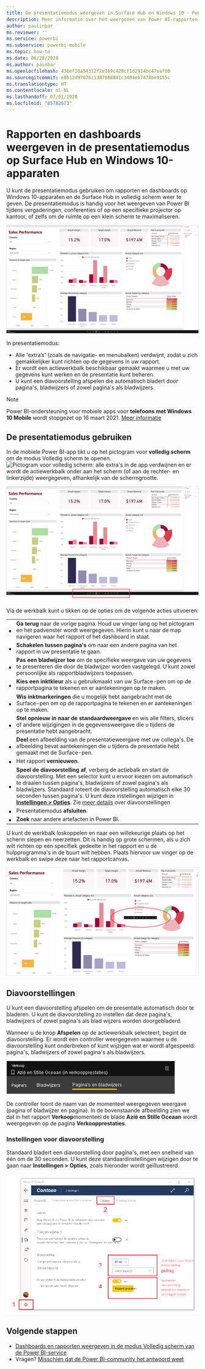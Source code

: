 ```yaml
---
title: De presentatiemodus weergeven in Surface Hub en Windows 10 - Power BI
description: Meer informatie over het weergeven van Power BI-rapporten in Surface Hub en het weergeven van Power BI-dashboards, -rapporten en -tegels in de modus Volledig scherm op Windows 10-apparaten.
author: paulinbar
ms.reviewer: ''
ms.service: powerbi
ms.subservice: powerbi-mobile
ms.topic: how-to
ms.date: 06/28/2020
ms.author: painbar
ms.openlocfilehash: 436ef20a54312f2e169c428cf1d2914bc47eafb0
ms.sourcegitcommit: e8b12d97076c1387088841c3404eb7478be9155c
ms.translationtype: HT
ms.contentlocale: nl-NL
ms.lasthandoff: 07/01/2020
ms.locfileid: "85782673"
---
```

# <a name="view-reports-and-dashboards-in-presentation-mode-on-surface-hub-and-windows-10-devices"></a>Rapporten en dashboards weergeven in de presentatiemodus op Surface Hub en Windows 10-apparaten
U kunt de presentatiemodus gebruiken om rapporten en dashboards op Windows 10-apparaten en de Surface Hub in volledig scherm weer te geven. De presentatiemodus is handig voor het weergeven van Power BI tijdens vergaderingen, conferenties of op een specifieke projector op kantoor, of zelfs om de ruimte op een klein scherm te maximaliseren.

![Rapporten in de modus Volledig scherm](./media/mobile-windows-10-app-presentation-mode/power-bi-presentation-mode-2.png)

In presentatiemodus:
* Alle 'extra’s' (zoals de navigatie- en menubalken) verdwijnt, zodat u zich gemakkelijker kunt richten op de gegevens in uw rapport.
* Er wordt een actiewerkbalk beschikbaar gemaakt waarmee u met uw gegevens kunt werken en de presentatie kunt beheren.
* U kunt een diavoorstelling afspelen die automatisch bladert door pagina's, bladwijzers of zowel pagina's als bladwijzers.

>[!NOTE]
>Power BI-ondersteuning voor mobiele apps voor **telefoons met Windows 10 Mobile** wordt stopgezet op 16 maart 2021. [Meer informatie](https://go.microsoft.com/fwlink/?linkid=2121400)

## <a name="use-presentation-mode"></a>De presentatiemodus gebruiken
In de mobiele Power BI-app tikt u op het pictogram voor **volledig scherm** om de modus Volledig scherm te openen.
![Pictogram voor volledig scherm](././media/mobile-windows-10-app-presentation-mode/power-bi-full-screen-icon.png): alle extra's in de app verdwijnen en er wordt de actiewerkbalk onder aan het scherm (of aan de rechter- en linkerzijde) weergegeven, afhankelijk van de schermgrootte.

[![Rapport in de modus Volledig scherm met werkbalken aan de zijkant](./media/mobile-windows-10-app-presentation-mode/power-bi-presentation-mode-toolbar.png)](./media/mobile-windows-10-app-presentation-mode/power-bi-presentation-mode-toolbar-expanded.png#lightbox)

Via de werkbalk kunt u tikken op de opties om de volgende acties uitvoeren:

|||
|-|-|
|![pictogram Terug](./media/mobile-windows-10-app-presentation-mode/power-bi-windows-10-presentation-back-icon.png)|**Ga terug** naar de vorige pagina. Houd uw vinger lang op het pictogram en het padvenster wordt weergegeven. Hierin kunt u naar de map navigeren waar het rapport of het dashboard in staat.|
|![Pagineringspictogram](./media/mobile-windows-10-app-presentation-mode/power-bi-windows-10-presentation-pages-icon.png)|**Schakelen tussen pagina's** om naar een andere pagina van het rapport in uw presentatie te gaan.|
|![Bladwijzerpictogram](./media/mobile-windows-10-app-presentation-mode/power-bi-windows-10-presentation-bookmarks-icon.png)|**Pas een bladwijzer toe** om de specifieke weergave van uw gegevens te presenteren die door de bladwijzer worden vastgelegd. U kunt zowel persoonlijke als rapportbladwijzers toepassen.|
|![Inktpictogram](./media/mobile-windows-10-app-presentation-mode/power-bi-windows-10-presentation-ink-icon.png)|**Kies een inktkleur** als u gebruikmaakt van uw Surface-pen om op de rapportpagina te tekenen en er aantekeningen op te maken.|
|![Gumpictogram](./media/mobile-windows-10-app-presentation-mode/power-bi-windows-10-presentation-eraser-icon.png)|**Wis inktmarkeringen** die u mogelijk hebt aangebracht met de Surface-pen om op de rapportpagina te tekenen en er aantekeningen op te maken.          |
|![Pictogram opnieuw instellen](./media/mobile-windows-10-app-presentation-mode/power-bi-windows-10-presentation-reset-icon.png)|**Stel opnieuw in naar de standaardweergave** en wis alle filters, slicers of andere wijzigingen in de gegevensweergave die u tijdens de presentatie hebt aangebracht.|
|![Deelpictogram](./media/mobile-windows-10-app-presentation-mode/power-bi-windows-10-share-icon.png)|**Deel** een afbeelding van de presentatieweergave met uw collega's. De afbeelding bevat aantekeningen die u tijdens de presentatie hebt gemaakt met de Surface-pen.|
|![Pictogram Vernieuwen](./media/mobile-windows-10-app-presentation-mode/power-bi-windows-10-presentation-refresh-icon.png)|Het rapport **vernieuwen**.|
|![Pictogram Afspelen](./media/mobile-windows-10-app-presentation-mode/power-bi-windows-10-presentation-play-icon.png)|**Speel de diavoorstelling af**, verberg de actiebalk en start de diavoorstelling. Met een selector kunt u ervoor kiezen om automatisch te draaien tussen pagina's, bladwijzers of zowel pagina's als bladwijzers. Standaard roteert de diavoorstelling automatisch elke 30 seconden tussen pagina's. U kunt deze instellingen wijzigen in [**Instellingen > Opties**](#slideshow-settings). Zie [meer details](#slideshows) over diavoorstellingen|
|![Modus Volledig scherm sluiten](./media/mobile-windows-10-app-presentation-mode/power-bi-windows-10-exit-full-screen-icon.png)|Presentatiemodus **afsluiten**.|
|![Zoekpictogram](./media/mobile-windows-10-app-presentation-mode/power-bi-windows-10-presentation-search-icon.png)|**Zoek** naar andere artefacten in Power BI.|

U kunt de werkbalk loskoppelen en naar een willekeurige plaats op het scherm slepen en neerzetten. Dit is handig op grote schermen, als u zich wilt richten op een specifiek gedeelte in het rapport en u de hulpprogramma's in de buurt wilt hebben. Plaats hiervoor uw vinger op de werkbalk en swipe deze naar het rapportcanvas.

[![Rapport in de presentatiemodus met een losgekoppelde werkbalk](./media/mobile-windows-10-app-presentation-mode/power-bi-windows-10-presentation-drag-toolbar-2.png)](./media/mobile-windows-10-app-presentation-mode/power-bi-windows-10-presentation-drag-toolbar-2-expanded.png#lightbox)

## <a name="slideshows"></a>Diavoorstellingen

U kunt een diavoorstelling afspelen om de presentatie automatisch door te bladeren. U kunt de diavoorstelling zo instellen dat deze pagina's, bladwijzers of zowel pagina's als blad wijzers worden doorgebladerd.

Wanneer u de knop **Afspelen** op de actiewerkbalk selecteert, begint de diavoorstelling. Er wordt een controller weergegeven waarmee u de diavoorstelling kunt onderbreken of kunt wijzigen wat er wordt afgespeeld: pagina's, bladwijzers of zowel pagina's als bladwijzers.

![Schermopname van diavoorstellingsselector](././media/mobile-windows-10-app-presentation-mode//power-bi-windows-10-slideshow-selector.png)

 De controller toont de naam van de momenteel weergegeven weergave (pagina of bladwijzer en pagina). In de bovenstaande afbeelding zien we dat in het rapport **Verkoop**momenteel de blade **Azië en Stille Oceaan** wordt weergegeven op de pagina **Verkoopprestaties**.

### <a name="slideshow-settings"></a>Instellingen voor diavoorstelling

Standaard bladert een diavoorstelling door pagina's, met een snelheid van één om de 30 seconden. U kunt deze standaardinstellingen wijzigen door te gaan naar **Instellingen > Opties**, zoals hieronder wordt geïllustreerd.

![Schermopname van instellingen voor diavoorstelling](././media/mobile-windows-10-app-presentation-mode//power-bi-windows-10-slideshow-settings.png)

## <a name="next-steps"></a>Volgende stappen
* [Dashboards en rapporten weergeven in de modus Volledig scherm van de Power BI-service](../end-user-focus.md)
* Vragen? [Misschien dat de Power BI-community het antwoord weet](https://community.powerbi.com/)

